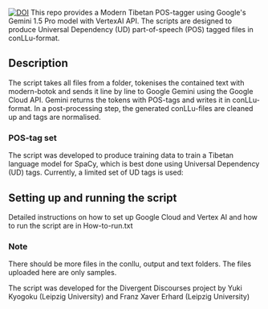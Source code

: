 [![DOI](https://zenodo.org/badge/DOI/10.5281/zenodo.14494840.svg)](https://doi.org/10.5281/zenodo.14494840)
This repo provides a Modern Tibetan POS-tagger using Google's Gemini 1.5 Pro model with VertexAI API. The scripts are designed to produce Universal Dependency (UD) part-of-speech (POS) tagged files in conLLu-format.
## Description
The script takes all files from a folder, tokenises the contained text with modern-botok and sends it line by line to Google Gemini using the Google Cloud API. Gemini returns the tokens with POS-tags and writes it in conLLu-format. In a post-processing step, the generated conLLu-files are cleaned up and tags are normalised.
### POS-tag set
The script was developed to produce training data to train a Tibetan language model for SpaCy, which is best done using Universal Dependency (UD) tags. Currently, a limited set of UD tags is used: 
## Setting up and running the script
Detailed instructions on how to set up Google Cloud and Vertex AI and how to run the script are in How-to-run.txt 
### Note
There should be more files in the conllu, output and text folders. The files uploaded here are only samples.

The script was developed for the Divergent Discourses project by Yuki Kyogoku (Leipzig University) and Franz Xaver Erhard (Leipzig University)

